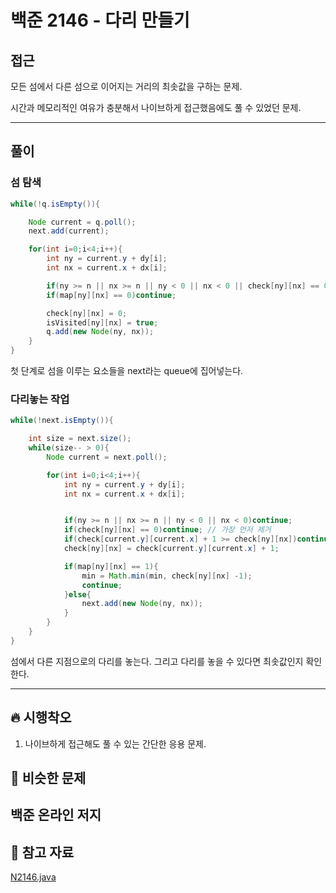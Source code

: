 # 백준 2146 - 다리 만들기

## 접근

모든 섬에서 다른 섬으로 이어지는 거리의 최솟값을 구하는 문제.

시간과 메모리적인 여유가 충분해서 나이브하게 접근했음에도 풀 수 있었던 문제.

---
## 풀이

### 섬 탐색

```java
while(!q.isEmpty()){

    Node current = q.poll();
    next.add(current);

    for(int i=0;i<4;i++){
        int ny = current.y + dy[i];
        int nx = current.x + dx[i];

        if(ny >= n || nx >= n || ny < 0 || nx < 0 || check[ny][nx] == 0)continue;
        if(map[ny][nx] == 0)continue;

        check[ny][nx] = 0;
        isVisited[ny][nx] = true;
        q.add(new Node(ny, nx));
    }
}
```

첫 단계로 섬을 이루는 요소들을 next라는 queue에 집어넣는다.

### 다리놓는 작업


```java
while(!next.isEmpty()){

    int size = next.size();
    while(size-- > 0){
        Node current = next.poll();

        for(int i=0;i<4;i++){
            int ny = current.y + dy[i];
            int nx = current.x + dx[i];


            if(ny >= n || nx >= n || ny < 0 || nx < 0)continue;
            if(check[ny][nx] == 0)continue; // 가장 먼저 제거
            if(check[current.y][current.x] + 1 >= check[ny][nx])continue;
            check[ny][nx] = check[current.y][current.x] + 1;

            if(map[ny][nx] == 1){
                min = Math.min(min, check[ny][nx] -1);
                continue;
            }else{
                next.add(new Node(ny, nx));
            }
        }
    }
}
```

섬에서 다른 지점으로의 다리를 놓는다. 그리고 다리를 놓을 수 있다면 최솟값인지 확인한다.


--- 
## 🔥 시행착오

1. 나이브하게 접근해도 풀 수 있는 간단한 응용 문제. 


## 🤭 비슷한 문제

백준 온라인 저지
- 


## 💌 참고 자료

[N2146.java](https://github.com/Rurril/Problem-Solving/blob/Test/Problem-Solving/PS/BFS_DFS/N2146.java)


